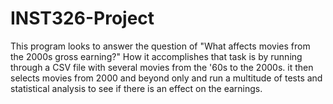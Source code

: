 # INST326-Project
This program looks to answer the question of "What affects movies from the 2000s gross earning?" How it accomplishes that task is by running through a CSV file with several movies from the '60s to the 2000s. it then selects movies from 2000 and beyond only and run a multitude of tests and statistical analysis to see if there is an effect on the earnings.
